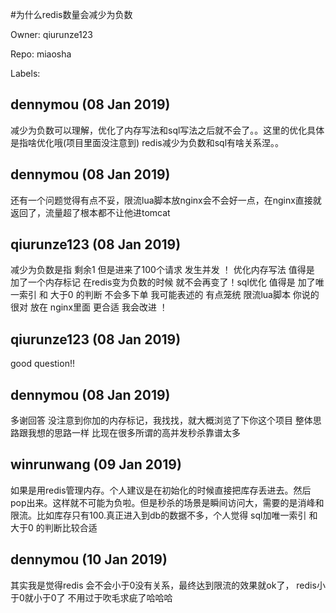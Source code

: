 #为什么redis数量会减少为负数

Owner: qiurunze123

Repo: miaosha

Labels: 

## dennymou (08 Jan 2019)

减少为负数可以理解，优化了内存写法和sql写法之后就不会了。。这里的优化具体是指啥优化哦(项目里面没注意到)  redis减少为负数和sql有啥关系涅。。

## dennymou (08 Jan 2019)

还有一个问题觉得有点不妥，限流lua脚本放nginx会不会好一点，在nginx直接就返回了，流量超了根本都不让他进tomcat

## qiurunze123 (08 Jan 2019)

减少为负数是指 剩余1 但是进来了100个请求 发生并发 ！ 优化内存写法 值得是 加了一个内存标记 在redis变为负数的时候 就不会再变了！sql优化 值得是 加了唯一索引 和 大于0 的判断 不会多下单 我可能表述的 有点笼统  限流lua脚本 你说的 很对 放在 nginx里面 更合适 我会改进 ！ 

## qiurunze123 (08 Jan 2019)

good question!!

## dennymou (08 Jan 2019)

多谢回答  没注意到你加的内存标记，我找找，就大概浏览了下你这个项目  整体思路跟我想的思路一样  比现在很多所谓的高并发秒杀靠谱太多

## winrunwang (09 Jan 2019)

如果是用redis管理内存。个人建议是在初始化的时候直接把库存丢进去。然后pop出来。这样就不可能为负啦。但是秒杀的场景是瞬间访问大，需要的是消峰和限流。比如库存只有100.真正进入到db的数据不多，个人觉得 sql加唯一索引 和 大于0 的判断比较合适 

## dennymou (10 Jan 2019)

其实我是觉得redis 会不会小于0没有关系，最终达到限流的效果就ok了， redis小于0就小于0了 不用过于吹毛求疵了哈哈哈


